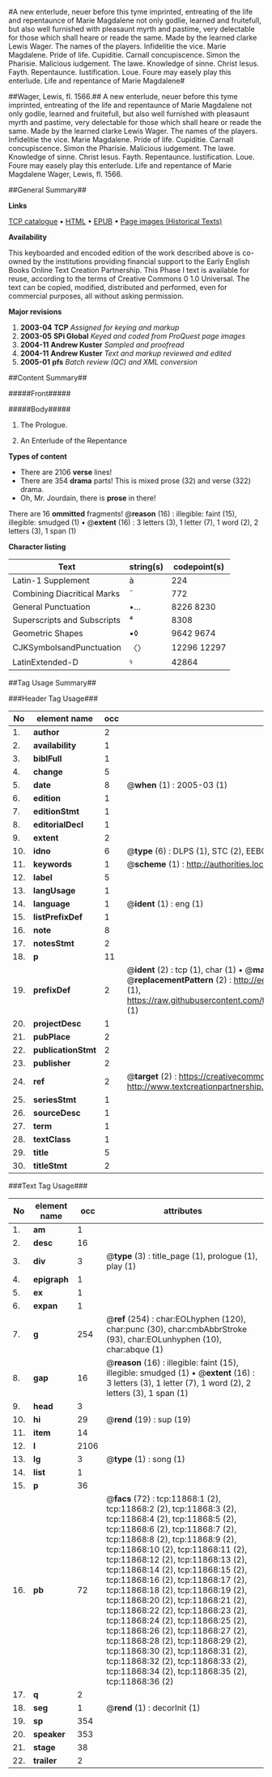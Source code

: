 #A new enterlude, neuer before this tyme imprinted, entreating of the life and repentaunce of Marie Magdalene not only godlie, learned and fruitefull, but also well furnished with pleasaunt myrth and pastime, very delectable for those which shall heare or reade the same. Made by the learned clarke Lewis Wager. The names of the players. Infidelitie the vice. Marie Magdalene. Pride of life. Cupiditie. Carnall concupiscence. Simon the Pharisie. Malicious iudgement. The lawe. Knowledge of sinne. Christ Iesus. Fayth. Repentaunce. Iustification. Loue. Foure may easely play this enterlude. Life and repentance of Marie Magdalene#

##Wager, Lewis, fl. 1566.##
A new enterlude, neuer before this tyme imprinted, entreating of the life and repentaunce of Marie Magdalene not only godlie, learned and fruitefull, but also well furnished with pleasaunt myrth and pastime, very delectable for those which shall heare or reade the same. Made by the learned clarke Lewis Wager. The names of the players. Infidelitie the vice. Marie Magdalene. Pride of life. Cupiditie. Carnall concupiscence. Simon the Pharisie. Malicious iudgement. The lawe. Knowledge of sinne. Christ Iesus. Fayth. Repentaunce. Iustification. Loue. Foure may easely play this enterlude.
Life and repentance of Marie Magdalene
Wager, Lewis, fl. 1566.

##General Summary##

**Links**

[TCP catalogue](http://www.ota.ox.ac.uk/tcp/)  • 
[HTML](http://tei.it.ox.ac.uk/tcp/Texts-HTML/free/A14/A14625.html)  • 
[EPUB](http://tei.it.ox.ac.uk/tcp/Texts-EPUB/free/A14/A14625.epub) • 
[Page images (Historical Texts)](https://data.historicaltexts.jisc.ac.uk/view?pubId=eebo-99846873e&pageId=eebo-99846873e-11868-1)

**Availability**

This keyboarded and encoded edition of the
	       work described above is co-owned by the institutions
	       providing financial support to the Early English Books
	       Online Text Creation Partnership. This Phase I text is
	       available for reuse, according to the terms of Creative
	       Commons 0 1.0 Universal. The text can be copied,
	       modified, distributed and performed, even for
	       commercial purposes, all without asking permission.

**Major revisions**

1. __2003-04__ __TCP__ *Assigned for keying and markup*
1. __2003-05__ __SPi Global__ *Keyed and coded from ProQuest page images*
1. __2004-11__ __Andrew Kuster__ *Sampled and proofread*
1. __2004-11__ __Andrew Kuster__ *Text and markup reviewed and edited*
1. __2005-01__ __pfs__ *Batch review (QC) and XML conversion*

##Content Summary##

#####Front#####

#####Body#####

1. The Prologue.

1. An Enterlude of the Repentance

**Types of content**

  * There are 2106 **verse** lines!
  * There are 354 **drama** parts! This is mixed prose (32) and verse (322) drama.
  * Oh, Mr. Jourdain, there is **prose** in there!

There are 16 **ommitted** fragments! 
 @__reason__ (16) : illegible: faint (15), illegible: smudged (1)  •  @__extent__ (16) : 3 letters (3), 1 letter (7), 1 word (2), 2 letters (3), 1 span (1)

**Character listing**


|Text|string(s)|codepoint(s)|
|---|---|---|
|Latin-1 Supplement|à|224|
|Combining             Diacritical Marks|̄|772|
|General Punctuation|•…|8226 8230|
|Superscripts             and Subscripts|⁴|8308|
|Geometric Shapes|▪◊|9642 9674|
|CJKSymbolsandPunctuation|〈〉|12296 12297|
|LatinExtended-D|ꝰ|42864|

##Tag Usage Summary##

###Header Tag Usage###

|No|element name|occ|attributes|
|---|---|---|---|
|1.|__author__|2||
|2.|__availability__|1||
|3.|__biblFull__|1||
|4.|__change__|5||
|5.|__date__|8| @__when__ (1) : 2005-03 (1)|
|6.|__edition__|1||
|7.|__editionStmt__|1||
|8.|__editorialDecl__|1||
|9.|__extent__|2||
|10.|__idno__|6| @__type__ (6) : DLPS (1), STC (2), EEBO-CITATION (1), PROQUEST (1), VID (1)|
|11.|__keywords__|1| @__scheme__ (1) : http://authorities.loc.gov/ (1)|
|12.|__label__|5||
|13.|__langUsage__|1||
|14.|__language__|1| @__ident__ (1) : eng (1)|
|15.|__listPrefixDef__|1||
|16.|__note__|8||
|17.|__notesStmt__|2||
|18.|__p__|11||
|19.|__prefixDef__|2| @__ident__ (2) : tcp (1), char (1)  •  @__matchPattern__ (2) : ([0-9\-]+):([0-9IVX]+) (1), (.+) (1)  •  @__replacementPattern__ (2) : http://eebo.chadwyck.com/downloadtiff?vid=$1&page=$2 (1), https://raw.githubusercontent.com/textcreationpartnership/Texts/master/tcpchars.xml#$1 (1)|
|20.|__projectDesc__|1||
|21.|__pubPlace__|2||
|22.|__publicationStmt__|2||
|23.|__publisher__|2||
|24.|__ref__|2| @__target__ (2) : https://creativecommons.org/publicdomain/zero/1.0/ (1), http://www.textcreationpartnership.org/docs/. (1)|
|25.|__seriesStmt__|1||
|26.|__sourceDesc__|1||
|27.|__term__|1||
|28.|__textClass__|1||
|29.|__title__|5||
|30.|__titleStmt__|2||


###Text Tag Usage###

|No|element name|occ|attributes|
|---|---|---|---|
|1.|__am__|1||
|2.|__desc__|16||
|3.|__div__|3| @__type__ (3) : title_page (1), prologue (1), play (1)|
|4.|__epigraph__|1||
|5.|__ex__|1||
|6.|__expan__|1||
|7.|__g__|254| @__ref__ (254) : char:EOLhyphen (120), char:punc (30), char:cmbAbbrStroke (93), char:EOLunhyphen (10), char:abque (1)|
|8.|__gap__|16| @__reason__ (16) : illegible: faint (15), illegible: smudged (1)  •  @__extent__ (16) : 3 letters (3), 1 letter (7), 1 word (2), 2 letters (3), 1 span (1)|
|9.|__head__|3||
|10.|__hi__|29| @__rend__ (19) : sup (19)|
|11.|__item__|14||
|12.|__l__|2106||
|13.|__lg__|3| @__type__ (1) : song (1)|
|14.|__list__|1||
|15.|__p__|36||
|16.|__pb__|72| @__facs__ (72) : tcp:11868:1 (2), tcp:11868:2 (2), tcp:11868:3 (2), tcp:11868:4 (2), tcp:11868:5 (2), tcp:11868:6 (2), tcp:11868:7 (2), tcp:11868:8 (2), tcp:11868:9 (2), tcp:11868:10 (2), tcp:11868:11 (2), tcp:11868:12 (2), tcp:11868:13 (2), tcp:11868:14 (2), tcp:11868:15 (2), tcp:11868:16 (2), tcp:11868:17 (2), tcp:11868:18 (2), tcp:11868:19 (2), tcp:11868:20 (2), tcp:11868:21 (2), tcp:11868:22 (2), tcp:11868:23 (2), tcp:11868:24 (2), tcp:11868:25 (2), tcp:11868:26 (2), tcp:11868:27 (2), tcp:11868:28 (2), tcp:11868:29 (2), tcp:11868:30 (2), tcp:11868:31 (2), tcp:11868:32 (2), tcp:11868:33 (2), tcp:11868:34 (2), tcp:11868:35 (2), tcp:11868:36 (2)|
|17.|__q__|2||
|18.|__seg__|1| @__rend__ (1) : decorInit (1)|
|19.|__sp__|354||
|20.|__speaker__|353||
|21.|__stage__|38||
|22.|__trailer__|2||
